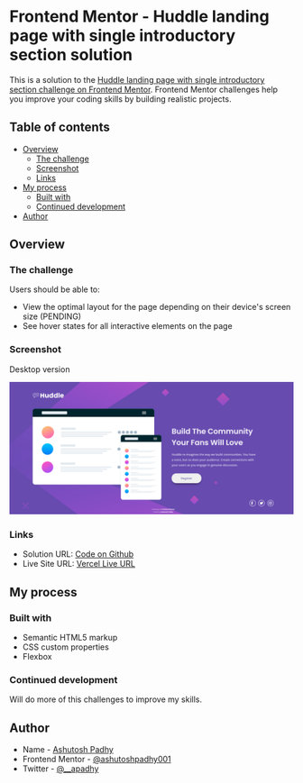 # Frontend Mentor - Huddle landing page with single introductory section solution

This is a solution to the [Huddle landing page with single introductory section challenge on Frontend Mentor](https://www.frontendmentor.io/challenges/huddle-landing-page-with-a-single-introductory-section-B_2Wvxgi0). Frontend Mentor challenges help you improve your coding skills by building realistic projects. 

## Table of contents

- [Overview](#overview)
  - [The challenge](#the-challenge)
  - [Screenshot](#screenshot)
  - [Links](#links)
- [My process](#my-process)
  - [Built with](#built-with)
  - [Continued development](#continued-development)
- [Author](#author)

## Overview

### The challenge

Users should be able to:

- View the optimal layout for the page depending on their device's screen size (PENDING)
- See hover states for all interactive elements on the page

### Screenshot

Desktop version

![desktop version](/screenshots/desktop-version.png)

### Links

- Solution URL: [Code on Github](https://your-solution-url.com)
- Live Site URL: [Vercel Live URL](https://ap-huddle-landing-page.vercel.app/)

## My process

### Built with

- Semantic HTML5 markup
- CSS custom properties
- Flexbox

### Continued development

Will do more of this challenges to improve my skills. 

## Author

- Name - [Ashutosh Padhy](https://ashutoshpadhy.vercel.app/)
- Frontend Mentor - [@ashutoshpadhy001](https://www.frontendmentor.io/profile/ashutoshpadhy001)
- Twitter - [@__apadhy](https://www.twitter.com/__apadhy)
